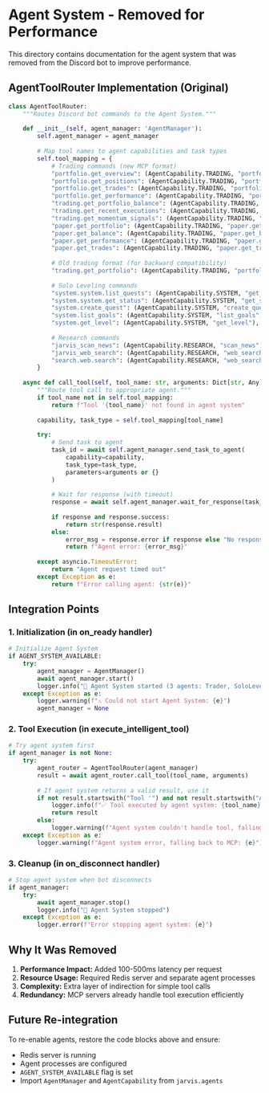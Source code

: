 # Agent System - Removed for Performance

This directory contains documentation for the agent system that was removed from the Discord bot to improve performance.

## AgentToolRouter Implementation (Original)

```python
class AgentToolRouter:
    """Routes Discord bot commands to the Agent System."""
    
    def __init__(self, agent_manager: 'AgentManager'):
        self.agent_manager = agent_manager
        
        # Map tool names to agent capabilities and task types
        self.tool_mapping = {
            # Trading commands (new MCP format)
            "portfolio.get_overview": (AgentCapability.TRADING, "portfolio.get_overview"),
            "portfolio.get_positions": (AgentCapability.TRADING, "portfolio.get_positions"),
            "portfolio.get_trades": (AgentCapability.TRADING, "portfolio.get_trades"),
            "portfolio.get_performance": (AgentCapability.TRADING, "portfolio.get_performance"),
            "trading.get_portfolio_balance": (AgentCapability.TRADING, "trading.get_portfolio_balance"),
            "trading.get_recent_executions": (AgentCapability.TRADING, "trading.get_recent_executions"),
            "trading.get_momentum_signals": (AgentCapability.TRADING, "trading.get_momentum_signals"),
            "paper.get_portfolio": (AgentCapability.TRADING, "paper.get_portfolio"),
            "paper.get_balance": (AgentCapability.TRADING, "paper.get_balance"),
            "paper.get_performance": (AgentCapability.TRADING, "paper.get_performance"),
            "paper.get_trades": (AgentCapability.TRADING, "paper.get_trades"),
            
            # Old trading format (for backward compatibility)
            "trading.get_portfolio": (AgentCapability.TRADING, "portfolio.get_overview"),
            
            # Solo Leveling commands
            "system.system.list_quests": (AgentCapability.SYSTEM, "get_quests"),
            "system.system.get_status": (AgentCapability.SYSTEM, "get_status"),
            "system.create_quest": (AgentCapability.SYSTEM, "create_quest"),
            "system.list_goals": (AgentCapability.SYSTEM, "list_goals"),
            "system.get_level": (AgentCapability.SYSTEM, "get_level"),
            
            # Research commands
            "jarvis_scan_news": (AgentCapability.RESEARCH, "scan_news"),
            "jarvis_web_search": (AgentCapability.RESEARCH, "web_search"),
            "search.web.search": (AgentCapability.RESEARCH, "web_search"),
        }
    
    async def call_tool(self, tool_name: str, arguments: Dict[str, Any] = None) -> str:
        """Route tool call to appropriate agent."""
        if tool_name not in self.tool_mapping:
            return f"Tool '{tool_name}' not found in agent system"
        
        capability, task_type = self.tool_mapping[tool_name]
        
        try:
            # Send task to agent
            task_id = await self.agent_manager.send_task_to_agent(
                capability=capability,
                task_type=task_type,
                parameters=arguments or {}
            )
            
            # Wait for response (with timeout)
            response = await self.agent_manager.wait_for_response(task_id, timeout=30)
            
            if response and response.success:
                return str(response.result)
            else:
                error_msg = response.error if response else "No response from agent"
                return f"Agent error: {error_msg}"
                
        except asyncio.TimeoutError:
            return "Agent request timed out"
        except Exception as e:
            return f"Error calling agent: {str(e)}"
```

## Integration Points

### 1. Initialization (in on_ready handler)
```python
# Initialize Agent System
if AGENT_SYSTEM_AVAILABLE:
    try:
        agent_manager = AgentManager()
        await agent_manager.start()
        logger.info("🤖 Agent System started (3 agents: Trader, SoloLeveling, Research)")
    except Exception as e:
        logger.warning(f"⚠️ Could not start Agent System: {e}")
        agent_manager = None
```

### 2. Tool Execution (in execute_intelligent_tool)
```python
# Try agent system first
if agent_manager is not None:
    try:
        agent_router = AgentToolRouter(agent_manager)
        result = await agent_router.call_tool(tool_name, arguments)
        
        # If agent system returns a valid result, use it
        if not result.startswith("Tool '") and not result.startswith("Agent error:"):
            logger.info(f"✅ Tool executed by agent system: {tool_name}")
            return result
        else:
            logger.warning(f"Agent system couldn't handle tool, falling back to MCP: {result}")
    except Exception as e:
        logger.warning(f"Agent system error, falling back to MCP: {e}")
```

### 3. Cleanup (in on_disconnect handler)
```python
# Stop agent system when bot disconnects
if agent_manager:
    try:
        await agent_manager.stop()
        logger.info("🛑 Agent System stopped")
    except Exception as e:
        logger.error(f"Error stopping agent system: {e}")
```

## Why It Was Removed

1. **Performance Impact:** Added 100-500ms latency per request
2. **Resource Usage:** Required Redis server and separate agent processes
3. **Complexity:** Extra layer of indirection for simple tool calls
4. **Redundancy:** MCP servers already handle tool execution efficiently

## Future Re-integration

To re-enable agents, restore the code blocks above and ensure:
- Redis server is running
- Agent processes are configured
- `AGENT_SYSTEM_AVAILABLE` flag is set
- Import `AgentManager` and `AgentCapability` from `jarvis.agents`


